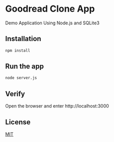 # Goodread Clone App

Demo Application Using Node.js and SQLite3

## Installation

```bash
npm install
```

## Run the app

```bash
node server.js
```

## Verify
Open the browser and enter http://localhost:3000


## License
[MIT](https://choosealicense.com/licenses/mit/)
